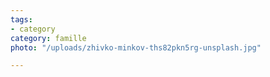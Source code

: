 ```yaml
---
tags:
- category
category: famille
photo: "/uploads/zhivko-minkov-ths82pkn5rg-unsplash.jpg"

---
```

